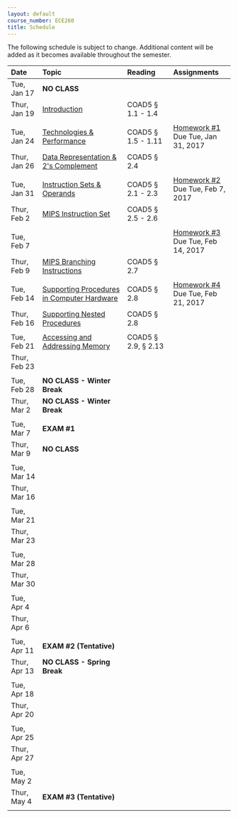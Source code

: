 ```yaml
---
layout: default
course_number: ECE260
title: Schedule
---
```


The following schedule is subject to change.
Additional content will be added as it becomes available throughout the semester.<br>


**Date**       | **Topic**                                                                                                        |  **Reading**                                                |  **Assignments**                                                           
:--------------|:-----------------------------------------------------------------------------------------------------------------|:------------------------------------------------------------|:-----------------------------------------------------------------------    
Tue, Jan 17    |  **NO CLASS**                                                                                                    |                                                             |
Thur, Jan 19   |  [Introduction](lectures/lecture1_introduction.pdf)                                                              |  COAD5 § 1.1 - 1.4                                          |
 | | |
Tue, Jan 24    |  [Technologies & Performance](lectures/lecture2_technologies_and_performance.pdf)                                |  COAD5 § 1.5 - 1.11                                         |  [Homework #1](homework/Homework_Assignment_1.txt) <br> Due Tue, Jan 31, 2017
Thur, Jan 26   |  [Data Representation & 2's Complement](lectures/lecture3_data_representation_and_2s_complement.pdf)             |  COAD5 § 2.4                                                |
 | | |
Tue, Jan 31    |  [Instruction Sets & Operands](lectures/lecture4_instructions_and_instruction_sets.pdf)                          |  COAD5 § 2.1 - 2.3                                          |  [Homework #2](homework/Homework_Assignment_2.txt) <br> Due Tue, Feb 7, 2017
Thur, Feb 2    |  [MIPS Instruction Set](lectures/lecture5_MIPS_instruction_set.pdf)                                              |  COAD5 § 2.5 - 2.6                                          |
 | | |
Tue, Feb 7     |                                                                                                                  |                                                             |  [Homework #3](homework/Homework_Assignment_3.txt) <br> Due Tue, Feb 14, 2017
Thur, Feb 9    |  [MIPS Branching Instructions](lectures/lecture6_MIPS_Branching_Instructions.pdf)                                |  COAD5 § 2.7                                                |
 | | |
Tue, Feb 14    |  [Supporting Procedures in Computer Hardware](lectures/lecture7_Supporting_Procedures_in_Computer_Hardware.pdf)  |  COAD5 § 2.8                                                |  [Homework #4](homework/Homework_Assignment_4.txt) <br> Due Tue, Feb 21, 2017 
Thur, Feb 16   |  [Supporting Nested Procedures](lectures/lecture8_Supporting_Nested_Procedures.pdf)                              |  COAD5 § 2.8                                                | 
 | | |
Tue, Feb 21    |  [Accessing and Addressing Memory](lectures/lecture9_Accessing_and_Addressing_Memory.pdf)                        |  COAD5 § 2.9, § 2.13                                  | 
Thur, Feb 23   |                                                                                                                  |                                                             | <!-- COAD5 § 2.12 - 2.13 -->
 | | |
Tue, Feb 28    |  **NO CLASS - Winter Break**                                                                                     |                                                             | <!-- Winter Break -->
Thur, Mar 2    |  **NO CLASS - Winter Break**                                                                                     |                                                             | <!-- Winter Break -->
 | | |
Tue, Mar 7     |  **EXAM #1**                                                                                                     |                                                             | 
Thur, Mar 9    |  **NO CLASS**                                                                                                    |                                                             | <!-- SIGCSE WEEK, no Thursday lecture --> 
 | | |
Tue, Mar 14    |                                                                                                                  |                                                             | <!-- COAD5 § 3.1 - 3.3 -->
Thur, Mar 16   |                                                                                                                  |                                                             | <!-- COAD5 § 3.4 - 3.5 -->
 | | |
Tue, Mar 21    |                                                                                                                  |                                                             | <!-- COAD5 § 3.6 - 3.9 -->
Thur, Mar 23   |                                                                                                                  |                                                             | <!-- COAD5 § 4.1 - 4.3 -->
 | | |
Tue, Mar 28    |                                                                                                                  |                                                             | <!-- COAD5 § 4.3 - 4.5 -->
Thur, Mar 30   |                                                                                                                  |                                                             | <!-- COAD5 § 4.6 - 4.7 -->
 | | |
Tue, Apr 4     |                                                                                                                  |                                                             | <!-- COAD5 § 4.8 - 4.9 -->
Thur, Apr 6    |                                                                                                                  |                                                             | <!-- COAD5 § 4.10 -->
 | | |
Tue, Apr 11    |  **EXAM #2 (Tentative)**                                                                                         |                                                             | <!-- EXAM #2 -->
Thur, Apr 13   |  **NO CLASS - Spring Break**                                                                                     |                                                             | <!-- Spring Break -->
 | | |
Tue, Apr 18    |                                                                                                                  |                                                             | <!-- COAD5 § 5.1 - 5.3 -->
Thur, Apr 20   |                                                                                                                  |                                                             | <!-- COAD5 § 5.4 -->
 | | |
Tue, Apr 25    |                                                                                                                  |                                                             | <!-- COAD5 § 5.1 - 5.3 -->
Thur, Apr 27   |                                                                                                                  |                                                             | <!-- COAD5 § 6.1 - 6.3 -->
 | | |
Tue, May 2     |                                                                                                                  |                                                             | <!-- COAD5 § 6.4 - 6.6 -->
Thur, May 4    |  **EXAM #3 (Tentative)**                                                                                         |                                                             | <!-- EXAM #3 -->
 | | |